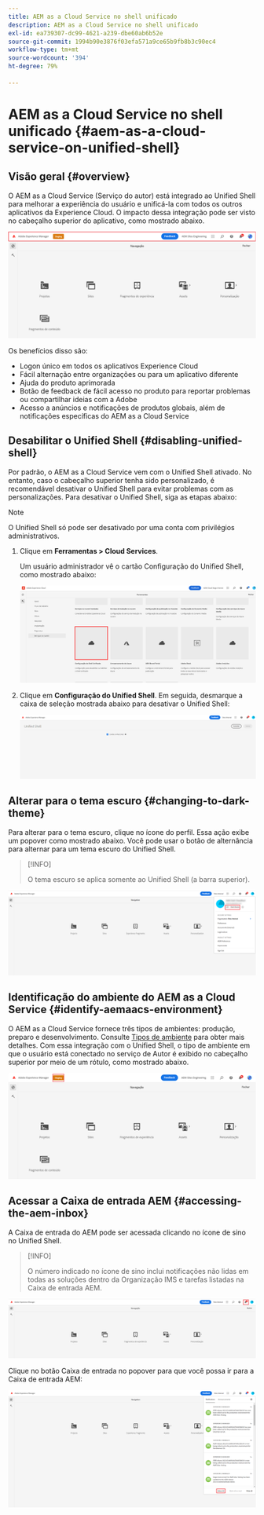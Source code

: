 ```yaml
---
title: AEM as a Cloud Service no shell unificado
description: AEM as a Cloud Service no shell unificado
exl-id: ea739307-dc99-4621-a239-dbe60ab6b52e
source-git-commit: 1994b90e3876f03efa571a9ce65b9fb8b3c90ec4
workflow-type: tm+mt
source-wordcount: '394'
ht-degree: 79%

---
```


# AEM as a Cloud Service no shell unificado {#aem-as-a-cloud-service-on-unified-shell}

## Visão geral {#overview}

O AEM as a Cloud Service (Serviço do autor) está integrado ao Unified Shell para melhorar a experiência do usuário e unificá-la com todos os outros aplicativos da Experience Cloud. O impacto dessa integração pode ser visto no cabeçalho superior do aplicativo, como mostrado abaixo.

![imagem](/help/overview/assets/unifiedshell_header.png)

Os benefícios disso são:

* Logon único em todos os aplicativos Experience Cloud
* Fácil alternação entre organizações ou para um aplicativo diferente
* Ajuda do produto aprimorada
* Botão de feedback de fácil acesso no produto para reportar problemas ou compartilhar ideias com a Adobe
* Acesso a anúncios e notificações de produtos globais, além de notificações específicas do AEM as a Cloud Service

## Desabilitar o Unified Shell {#disabling-unified-shell}

Por padrão, o AEM as a Cloud Service vem com o Unified Shell ativado. No entanto, caso o cabeçalho superior tenha sido personalizado, é recomendável desativar o Unified Shell para evitar problemas com as personalizações. Para desativar o Unified Shell, siga as etapas abaixo:

>[!NOTE]
>O Unified Shell só pode ser desativado por uma conta com privilégios administrativos.

1. Clique em **Ferramentas > Cloud Services**.

   Um usuário administrador vê o cartão Configuração do Unified Shell, como mostrado abaixo:

   ![imagem](/help/overview/assets/unifiedshell2.png)

1. Clique em **Configuração do Unified Shell**. Em seguida, desmarque a caixa de seleção mostrada abaixo para desativar o Unified Shell:

   ![imagem](/help/overview/assets/unifiedshell3.png)

## Alterar para o tema escuro {#changing-to-dark-theme}

Para alterar para o tema escuro, clique no ícone do perfil. Essa ação exibe um popover como mostrado abaixo. Você pode usar o botão de alternância para alternar para um tema escuro do Unified Shell.

>[!INFO]
>
>O tema escuro se aplica somente ao Unified Shell (a barra superior).

![imagem](/help/overview/assets/unifiedshell4.png)

## Identificação do ambiente do AEM as a Cloud Service {#identify-aemaacs-environment}

O AEM as a Cloud Service fornece três tipos de ambientes: produção, preparo e desenvolvimento. Consulte [Tipos de ambiente](https://experienceleague.adobe.com/docs/experience-manager-cloud-service/content/implementing/using-cloud-manager/manage-environments.html?lang=pt-BR) para obter mais detalhes. Com essa integração com o Unified Shell, o tipo de ambiente em que o usuário está conectado no serviço de Autor é exibido no cabeçalho superior por meio de um rótulo, como mostrado abaixo.

![imagem](/help/overview/assets/unifiedshell_header_label.png)

## Acessar a Caixa de entrada AEM {#accessing-the-aem-inbox}

A Caixa de entrada do AEM pode ser acessada clicando no ícone de sino no Unified Shell.

>[!INFO]
>
> O número indicado no ícone de sino inclui notificações não lidas em todas as soluções dentro da Organização IMS e tarefas listadas na Caixa de entrada AEM.

![imagem](/help/overview/assets/unifiedshell5.png)

Clique no botão Caixa de entrada no popover para que você possa ir para a Caixa de entrada AEM:

![imagem](/help/overview/assets/unifiedshell6.png)
